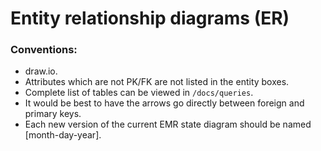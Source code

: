 # Entity relationship diagrams (ER)

### Conventions:

- draw.io.
- Attributes which are not PK/FK are not listed in the entity boxes.
- Complete list of tables can be viewed in `/docs/queries`.
- It would be best to have the arrows go directly between foreign and primary keys.
- Each new version of the current EMR state diagram should be named [month-day-year].
